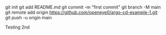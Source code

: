 git init
git add README.md
git commit -m "first commit"
git branch -M main
git remote add origin https://github.com/openeye0/argo-cd-example-1.git
git push -u origin main

Testing 2nd
